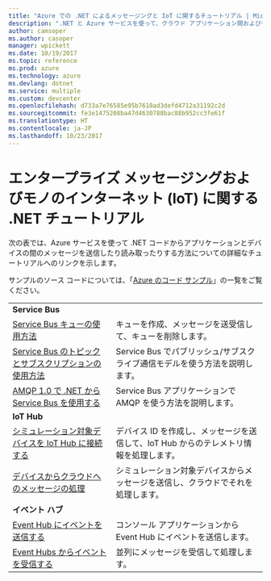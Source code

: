 ```yaml
---
title: "Azure での .NET によるメッセージングと IoT に関するチュートリアル | Microsoft Docs"
description: ".NET と Azure サービスを使って、クラウド アプリケーション間およびデバイスとクラウドの間でメッセージを送信します。"
author: camsoper
ms.author: casoper
manager: wpickett
ms.date: 10/19/2017
ms.topic: reference
ms.prod: azure
ms.technology: azure
ms.devlang: dotnet
ms.service: multiple
ms.custom: devcenter
ms.openlocfilehash: d733a7e76585e95b7618ad3defd4712a31192c2d
ms.sourcegitcommit: fe3e1475208ba47d4630788bac88b952cc3fe61f
ms.translationtype: HT
ms.contentlocale: ja-JP
ms.lasthandoff: 10/23/2017
---
```

# <a name="net-tutorials-for-enterprise-messaging-and-internet-of-things-iot"></a>エンタープライズ メッセージングおよびモノのインターネット (IoT) に関する .NET チュートリアル

次の表では、Azure サービスを使って .NET コードからアプリケーションとデバイスの間のメッセージを送信したり読み取ったりする方法についての詳細なチュートリアルへのリンクを示します。

サンプルのソース コードについては、「[Azure のコード サンプル](https://azure.microsoft.com/resources/samples/?platform=dotnet)」の一覧をご覧ください。


| | |
|---|---|
| **Service Bus** | |
| [Service Bus キューの使用方法][1] | キューを作成、メッセージを送受信して、キューを削除します。 | 
| [Service Bus のトピックとサブスクリプションの使用方法][2] | Service Bus でパブリッシュ/サブスクライブ通信モデルを使う方法を説明します。
| [AMQP 1.0 で .NET から Service Bus を使用する][3] | Service Bus アプリケーションで AMQP を使う方法を説明します。
|**IoT Hub**|
| [シミュレーション対象デバイスを IoT Hub に接続する][4] | デバイス ID を作成し、メッセージを送信して、IoT Hub からのテレメトリ情報を処理します。 |   
| [デバイスからクラウドへのメッセージの処理][5] | シミュレーション対象デバイスからメッセージを送信し、クラウドでそれを処理します。 |
|**イベント ハブ**|
| [Event Hub にイベントを送信する][6] | コンソール アプリケーションから Event Hub にイベントを送信します。
| [Event Hubs からイベントを受信する][7] | 並列にメッセージを受信して処理します。


[1]: /azure/service-bus-messaging/service-bus-dotnet-get-started-with-queues
[2]: /azure/service-bus-messaging/service-bus-dotnet-how-to-use-topics-subscriptions
[3]: /azure/service-bus-messaging/service-bus-amqp-dotnet
[4]: /azure/iot-hub/iot-hub-csharp-csharp-getstarted
[5]: /azure/iot-hub/iot-hub-csharp-csharp-process-d2c
[6]: /azure/event-hubs/event-hubs-dotnet-standard-getstarted-send
[7]: /azure/event-hubs/event-hubs-dotnet-standard-getstarted-receive-eph


